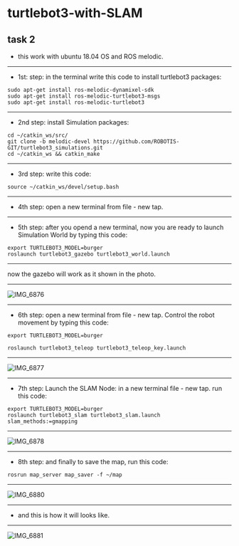 # turtlebot3-with-SLAM
## task 2
- this work with ubuntu 18.04 OS and ROS melodic.

--- 

- 1st: step: in the terminal write this code to install turtlebot3 packages:

``` 
sudo apt-get install ros-melodic-dynamixel-sdk
sudo apt-get install ros-melodic-turtlebot3-msgs
sudo apt-get install ros-melodic-turtlebot3 
 ```

---

- 2nd step: install Simulation packages:
```
cd ~/catkin_ws/src/
git clone -b melodic-devel https://github.com/ROBOTIS-GIT/turtlebot3_simulations.git
cd ~/catkin_ws && catkin_make
```
---

- 3rd step: write this code:

` source ~/catkin_ws/devel/setup.bash `


---

- 4th step: open a new terminal from file - new tap. 

---

- 5th step: after you opend a new terminal, now you are ready to launch Simulation World by typing this code: 

``` 
export TURTLEBOT3_MODEL=burger
roslaunch turtlebot3_gazebo turtlebot3_world.launch 
```

---

now the gazebo will work as it shown in the photo.

---

![IMG_6876](https://user-images.githubusercontent.com/85639068/127822641-2ec40fd2-fa49-4591-b917-7dda6c02b3ab.jpg)

---

- 6th step: open a new terminal from file - new tap. Control the robot movement by typing this code:
```
export TURTLEBOT3_MODEL=burger

roslaunch turtlebot3_teleop turtlebot3_teleop_key.launch
```
---

![IMG_6877](https://user-images.githubusercontent.com/85639068/127823178-5c49cc51-cb14-4c51-9c91-901887105f23.jpg)

---

- 7th step: Launch the SLAM Node: in a new terminal file - new tap. run this code:
```
export TURTLEBOT3_MODEL=burger
roslaunch turtlebot3_slam turtlebot3_slam.launch slam_methods:=gmapping 
```
---

![IMG_6878](https://user-images.githubusercontent.com/85639068/127826090-70773b14-ad6f-40e7-b822-c5230943246d.jpg)


---
- 8th step: and finally to save the map, run this code:
 
`rosrun map_server map_saver -f ~/map`

---

![IMG_6880](https://user-images.githubusercontent.com/85639068/127824221-efa94ac5-698d-4bcb-9224-a91ec10df713.jpg)

---

- and this is how it will looks like.


---

![IMG_6881](https://user-images.githubusercontent.com/85639068/127824373-353134f3-1e8b-4680-bc41-371f403c270a.jpg)
 




